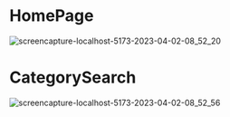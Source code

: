 # HomePage
![screencapture-localhost-5173-2023-04-02-08_52_20](https://user-images.githubusercontent.com/86533169/229329596-3322c14e-fc27-48b9-ad7a-ba678a5354be.png)


# CategorySearch
![screencapture-localhost-5173-2023-04-02-08_52_56](https://user-images.githubusercontent.com/86533169/229329613-f2876f93-e1e0-4822-afae-7e2120ffcce2.png)

